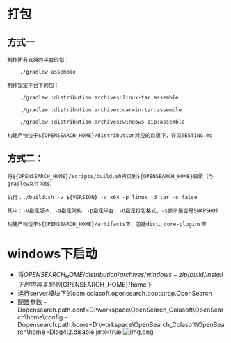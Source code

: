 # 打包

## 方式一

    制作所有支持的平台的包：

        ./gradlew assemble

    制作指定平台下的包：

        ./gradlew :distribution:archives:linux-tar:assemble

        ./gradlew :distribution:archives:darwin-tar:assemble

        ./gradlew :distribution:archives:windows-zip:assemble

    构建产物位于${OPENSEARCH_HOME}/distribution对应的目录下，详见TESTING.md

## 方式二：

    将${OPENSEARCH_HOME}/scripts/build.sh拷贝到${OPENSEARCH_HOME}目录（与gradlew文件同级）

    执行：./build.sh -v ${VERSION} -a x64 -p linux -d tar -s false

    其中：-v指定版本，-a指定架构，-p指定平台，-d指定打包格式，-s表示是否是SNAPSHOT

    构建产物位于${OPENSEARCH_HOME}/artifacts下，包括dist、core-plugins等

# windows下启动

- 将${OPENSEARCH_HOME}/distribution/archives/windows-zip/build/install下的内容复制到${OPENSEARCH_HOME}/home下
- 运行server模块下的com.colasoft.opensearch.bootstrap.OpenSearch
- 配置参数 -Dopensearch.path.conf=D:\workspace\OpenSearch_Colasoft\OpenSearch\home\config -Dopensearch.path.home=D:\workspace\OpenSearch_Colasoft\OpenSearch\home -Dlog4j2.disable.jmx=true
![img.png](img.png)
